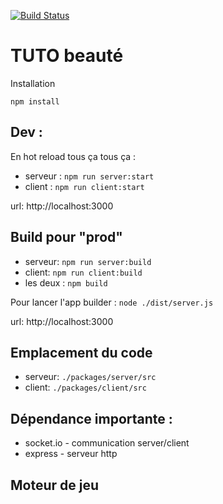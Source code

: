 [![Build Status](https://travis-ci.com/DanielPayet/UnknowSpace.svg?branch=master)](https://travis-ci.com/DanielPayet/UnknowSpace)

# TUTO beauté

Installation

`npm install`

## Dev :
En hot reload tous ça tous ça : 
- serveur : `npm run server:start`
- client : `npm run client:start`

url: http://localhost:3000

## Build pour "prod" 
- serveur: `npm run server:build`
- client: `npm run client:build`
- les deux : `npm build`

Pour lancer l'app builder : `node ./dist/server.js`

url: http://localhost:3000

## Emplacement du code
- serveur: `./packages/server/src`
- client: `./packages/client/src`

## Dépendance importante : 

- socket.io - communication server/client
- express - serveur http

## Moteur de jeu

